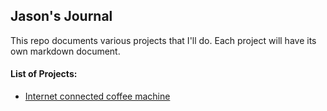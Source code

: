 ## Jason's Journal

This repo documents various projects that I'll do. Each project will
have its own markdown document.

#### List of Projects:
- [Internet connected coffee machine](coffee_machine.md)
